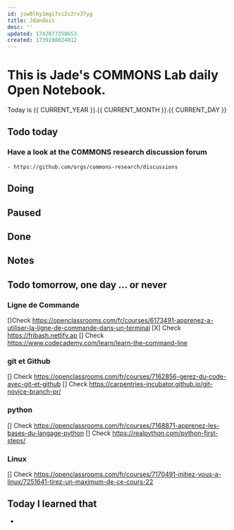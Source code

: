 ```yaml
---
id: jsw0l6y1mgi7si2i2rv37yg
title: Jdandois
desc: ''
updated: 1742077358653
created: 1739198024012
---
```


# This is Jade's COMMONS Lab daily Open Notebook.

Today is {{ CURRENT_YEAR }}.{{ CURRENT_MONTH }}.{{ CURRENT_DAY }}

## Todo today

### Have a look at the COMMONS research discussion forum
    - https://github.com/orgs/commons-research/discussions


###
###

## Doing

## Paused

## Done

## Notes

## Todo tomorrow, one day ... or never 

### Ligne de Commande 
[]Check https://openclassrooms.com/fr/courses/6173491-apprenez-a-utiliser-la-ligne-de-commande-dans-un-terminal 
[X] Check https://fribash.netlify.ap 
[] Check https://www.codecademy.com/learn/learn-the-command-line 

### git et Github 
[] Check https://openclassrooms.com/fr/courses/7162856-gerez-du-code-avec-git-et-github
[] Check https://carpentries-incubator.github.io/git-novice-branch-pr/

### python 
[] Check https://openclassrooms.com/fr/courses/7168871-apprenez-les-bases-du-langage-python 
[] Check https://realpython.com/python-first-steps/ 

### Linux 
[] Check https://openclassrooms.com/fr/courses/7170491-initiez-vous-a-linux/7251641-tirez-un-maximum-de-ce-cours-22 

## Today I learned that

- 